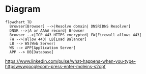 # Diagram

```mermaid
flowchart TD
  Browser[Browser] -->|Resolve domain| DNSR[DNS Resolver]
  DNSR -->|A or AAAA record| Browser
  Browser -->|TCP 443 HTTPS encrypted| FW[Firewall allows 443]
  FW -->|allow 443| LB[Load Balancer]
  LB --> WS[Web Server]
  WS --> APP[Application Server]
  APP --> DB[Database]

```
https://www.linkedin.com/pulse/what-happens-when-you-type-httpswwwgooglecom-press-enter-moleins-s2cpf
